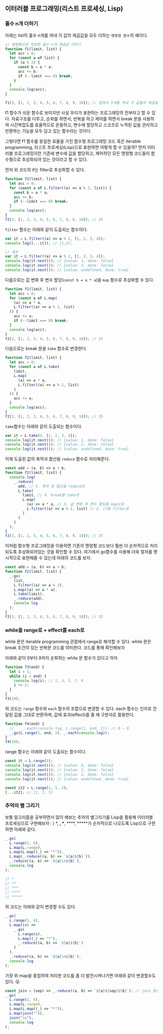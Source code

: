 ﻿## 이터러블 프로그래밍(리스트 프로세싱, Lisp)

### 홀수 n개 더하기

아래는 list의 홀수 n개를 꺼내 각 값의 제곱값을 모두 더하는 `명령형 함수`의 예이다.

```jsx
// 명령형으로 작성한 홀수 n개 제곱값 더하기
function f1(limit, list) {
  let acc = 0;
  for (const a of list) {
    if (a % 2) {
      const b = a * a;
      acc += b;
      if (--limit === 0) break;
    }
  }
  console.log(acc);
}

f1(3, [1, 2, 3, 4, 5, 6, 7, 8, 9, 10]); // 앞에서 3개를 꺼내 각 값들의 제곱을 모두 더한다.
```

f1 함수가 쉬운 함수로 보이지만 사실 우리가 표현하는 프로그래밍의 전부라고 할 수 있다.
자료구조를 다루고, 순회를 하면서, 반복을 하고 제어를 하면서 break 문을 사용하여 시간복잡도를 효율적으로 운용하고, 변수에 할당하고 스코프로 누적된 값을 관리하고 반환하는 기능을 모두 담고 있는 함수라는 것이다.

그렇다면 f1 함수를 동일한 효율을 가진 함수형 프로그래밍 코드 혹은 iterable programming, 리스트 프로세싱(Lisp)으로 표현하면 어떻게 할 수 있을까? 먼저 이터러블 프로그래밍이란 기존에 변수에 값을 할당하고, 제어하던 모든 명령형 코드들이 함수형으로 추상화되어 있는 것이라고 할 수 있다.

먼저 위 코드의 if는 filter로 추상화할 수 있다.

```jsx
function f2(limit, list) {
  let acc = 0;
  for (const a of L.filter((a) => a % 2, list)) {
    const b = a * a;
    acc += b;
    if (--limit === 0) break;
  }
  console.log(acc);
}
f2(3, [1, 2, 3, 4, 5, 6, 7, 8, 9, 10]); // 35
```

`filter` 함수는 아래와 같이 도출되는 함수이다.

```jsx
var it = L.filter((a) => a % 2, [1, 2, 3, 4]);
console.log([...it]); // [1,3];

// 혹은
var it = L.filter((a) => a % 2, [1, 2, 3, 4]);
console.log(it.next()); // {value: 1, done: false}
console.log(it.next()); // {value: 3, done: false}
console.log(it.next()); // {value: undefined, done: true}
```

다음으로는 값 변화 후 변수 할당(`const b = a * a`)을 `map` 함수로 추상화할 수 있다.

```jsx
function f2(limit, list) {
  let acc = 0;
  for (const a of L.map(
    (a) => a * a,
    L.filter((a) => a % 2, list)
  )) {
    acc += a;
    if (--limit === 0) break;
  }
  console.log(acc);
}
f2(3, [1, 2, 3, 4, 5, 6, 7, 8, 9, 10]); // 35
```

다음으로는 break 문을 `take` 함수로 변경한다.

```jsx
function f2(limit, list) {
  let acc = 0;
  for (const a of L.take(
    limit,
    L.map(
      (a) => a * a,
      L.filter((a) => a % 2, list)
    )
  )) {
    acc += a;
  }
  console.log(acc);
}
f2(3, [1, 2, 3, 4, 5, 6, 7, 8, 9, 10]); // 35
```

`take`함수는 아래와 같이 도출되는 함수이다.

```jsx
var it = L.take(2, [1, 2, 3, 4]);
console.log(it.next()); // {value: 1, done: false}
console.log(it.next()); // {value: 2, done: false}
console.log(it.next()); // {value: undefined, done: true}
```

이제 도출된 값의 축약과 합산을 `reduce` 함수로 처리해준다.

```jsx
const add = (a, b) => a + b;
function f2(limit, list) {
  console.log(
    _.reduce(
      add, // 5. 축약 및 합산을 reduce로
      L.take(
        limit, // 4. break를 take로
        L.map(
          (a) => a * a, // 3. 값 변화 후 변수 할당을 map으로
          L.filter((a) => a % 2, list) // 2. if를 filter로
        )
      )
    )
  );
}
f2(3, [1, 2, 3, 4, 5, 6, 7, 8, 9, 10]); // 35
```

이처럼 함수형 프로그래밍을 이용하면 기존의 명령형 코드보다 훨씬 더 순차적으로 처리되도록 추상화되어있는 것을 확인할 수 있다. 여기에서 go함수를 사용해 더욱 절차를 명시적으로 표현해줄 수 있는데 아래의 코드를 보자.

```jsx
const add = (a, b) => a + b;
function f2(limit, list) {
  _.go(
    list,
    L.filter((a) => a % 2),
    L.map((a) => a * a),
    L.take(limit),
    _.reduce(add),
    console.log
  );
}
f2(3, [1, 2, 3, 4, 5, 6, 7, 8, 9, 10]); // 35
```

### while을 range로 + effect를 each로

while 문은 iterable programming 관점에서 range로 해석할 수 있다. while 문은 break 조건이 있는 반복문 코드를 의미한다. 코드를 통해 확인해보자

아래와 같이 0부터 9까지 순회하는 while 문 함수가 있다고 하자

```jsx
function f3(end) {
  let i = 1;
  while (i < end) {
    console.log(i); // 1, 3, 5, 7, 9
    i += 2;
  }
}
f3(10);
```

위 코드는 `range` 함수와 `each` 함수의 조합으로 변경할 수 있다.
each 함수는 인자로 전달된 값을 그대로 반환하며, 값에 효과(effect)를 줄 때 구분자로 활용한다.

```jsx
function f4(end) {
  //	_.each(console.log, L.range(1, end, 2)); // 0 ~ 9
  _.go(L.range(1, end, 2), _.each(console.log));
}
f4(10);
```

range 함수는 아래와 같이 도출되는 함수이다.

```jsx
const it = L.range(3);
console.log(it.next()); // {value: 0, done: false}
console.log(it.next()); // {value: 1, done: false}
console.log(it.next()); // {value: 2, done: false}
console.log(it.next()); // {value: undefined, done: true}

const it2 = L.range(1, 5, 2);
[...it2]; // [1, 3, 5]
```

### 추억의 별 그리기

보통 알고리즘을 공부하면서 많이 해보는 추억의 별그리기를 Lisp을 활용해 이터러블 프로세싱으로 구현해보자 : )
\*, **, \***, \***\*, \*\*\***가 순차적으로 나오도록 Lisp으로 구현하면 아래와 같다.

```jsx
_.go(
  L.range(1, 6),
  L.map(L.range),
  L.map(L.map((_) => "*")),
  L.map(_.reduce((a, b) => `${a}${b}`)),
  _.reduce((a, b) => `${a}\n${b}`),
  console.log
);

// *
// **
// ***
// ****
// *****
```

위 코드는 아래와 같이 변경할 수도 있다.

```jsx
_.go(
  L.range(1, 6),
  L.map((s) =>
    _.go(
      L.range(s),
      L.map((_) => "*"),
      _.reduce((a, b) => `${a}${b}`)
    )
  ),
  _.reduce((a, b) => `${a}\n${b}`),
  console.log
);
```

가장 위 map을 중첩하여 처리한 코드를 좀 더 발전시켜나가면 아래와 같이 변경할수도 있다. 😮

```jsx
const join = (sep) => _.reduce((a, b) => `${a}${sep}${b}`); // join 함수 별도 분리
_.go(
  L.range(1, 6),
  L.map(L.range),
  L.map(L.map((_) => "*")),
  L.map(join("")),
  join("\n"),
  console.log
);
```
